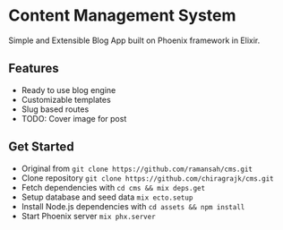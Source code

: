 # Content Management System

Simple and Extensible Blog App built on Phoenix framework in Elixir.

## Features

* Ready to use blog engine
* Customizable templates
* Slug based routes
* TODO: Cover image for post

## Get Started

* Original from `git clone https://github.com/ramansah/cms.git`
* Clone repository `git clone https://github.com/chiragrajk/cms.git`
* Fetch dependencies with `cd cms && mix deps.get`
* Setup database and seed data `mix ecto.setup`
* Install Node.js dependencies with `cd assets && npm install`
* Start Phoenix server `mix phx.server`
